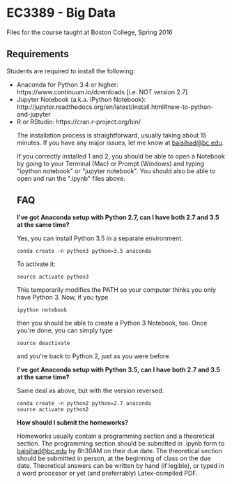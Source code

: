 # EC3389 - Big Data
Files for the course taught at Boston College, Spring 2016

## Requirements

Students are required to install the following:
<ul>
<li>Anaconda for Python 3.4 or higher: https://www.continuum.io/downloads [i.e. NOT version 2.7]
<li>Jupyter Notebook (a.k.a. IPython Notebook): http://jupyter.readthedocs.org/en/latest/install.html#new-to-python-and-jupyter
<li>R or RStudio: https://cran.r-project.org/bin/ 


The installation process is straightforward, usually taking about 15 minutes. If you have any major issues, let me know at baisihad@bc.edu.

If you correctly installed 1 and 2, you should be able to open a Notebook by going to your Terminal (Mac) or Prompt (Windows) and typing "ipython notebook" or "jupyter notebook". You should also be able to open and run the ".ipynb" files above. 


## FAQ

<b>I've got Anaconda setup with Python 2.7, can I have both 2.7 and 3.5 at the same time?</b>

Yes, you can install Python 3.5 in a separate environment.

```
conda create -n python3 python=3.5 anaconda
```
To activate it:

```
source activate python3
```
This temporarily modifies the PATH so your computer thinks you only have Python 3. Now, if you type 

```
ipython notebook
```
then you should be able to create a Python 3 Notebook, too. Once you're done, you can simply type

```
source deactivate
```
and you're back to Python 2, just as you were before.


<b>I've got Anaconda setup with Python 3.5, can I have both 2.7 and 3.5 at the same time?</b>

Same deal as above, but with the version reversed.
```
conda create -n python2 python=2.7 anaconda
source activate python2
```

<b>How should I submit the homeworks?</b> 

Homeworks usually contain a programming section and a theoretical section. The programming section should be submitted in .ipynb form to baisihad@bc.edu by 8h30AM on their due date. The theoretical section should be submitted in person, at the beginning of class on the due date. Theoretical answers can be written by hand (if legible), or typed in a word processor or yet (and preferrably) Latex-compiled PDF.


